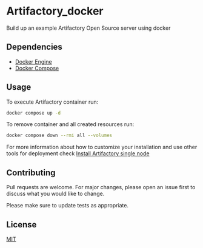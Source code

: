 # Artifactory_docker

Build up an example Artifactory Open Source server using docker

## Dependencies

* [Docker Engine](https://docs.docker.com/engine/)
* [Docker Compose](https://docs.docker.com/compose/install/)

## Usage

To execute Artifactory container run:

```bash
docker compose up -d
```

To remove container and all created resources run:
```bash
docker compose down --rmi all --volumes
```

For more information about how to customize your installation and use other tools for deployment check [Install Artifactory single node](https://jfrog.com/help/r/jfrog-installation-setup-documentation/install-artifactory-single-node-with-docker)

## Contributing

Pull requests are welcome. For major changes, please open an issue first
to discuss what you would like to change.

Please make sure to update tests as appropriate.

## License

[MIT](https://choosealicense.com/licenses/mit/)
